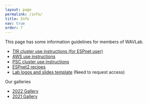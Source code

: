 ```yaml
---
layout: page
permalink: /info/
title: Info
nav: true
order: 7
---
```


This page has some information guidelines for members of WAVLab.

* [TIR cluster use instructions (for ESPnet user)](https://shinjiwlab.github.io/activities/2022/tir-usage)
* [AWS use instructions](https://shinjiwlab.github.io/activities/2022/aws-usage)
* [PSC cluster use instructions](https://shinjiwlab.github.io/activities/2022/psc-usage)
* [ESPnet2 recipes](https://shinjiwlab.github.io/activities/2022/espnet2-recipe)
* [Lab logos and slides template](https://github.com/shinjiwlab/lab_logo) (Need to request access)



Our galleries

* [2022 Gallery](https://shinjiwlab.github.io/activities/2022/2022-record/)
* [2021 Gallery](https://shinjiwlab.github.io/activities/2022/2021-record/)
